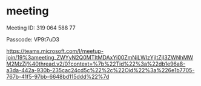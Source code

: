 # meeting

Meeting ID: 319 064 588 77

Passcode: VP9t7uD3

https://teams.microsoft.com/l/meetup-join/19%3ameeting_ZWYyN2Q0MTItMDAxYi00ZmNiLWIzYjItZjI3ZWNhMWM2MzZj%40thread.v2/0?context=%7b%22Tid%22%3a%22db1e96a8-a3da-442a-930b-235cac24cd5c%22%2c%22Oid%22%3a%226e1b7705-767b-41f5-97bb-6648bd115ddd%22%7d